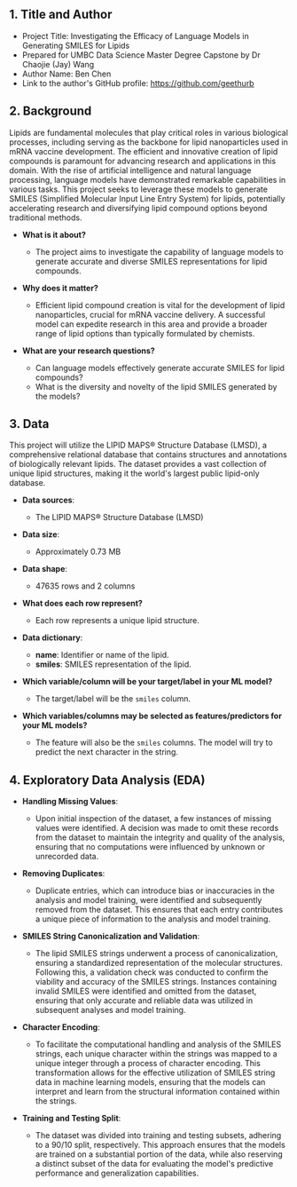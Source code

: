## 1. Title and Author

- Project Title: Investigating the Efficacy of Language Models in Generating SMILES for Lipids
- Prepared for UMBC Data Science Master Degree Capstone by Dr Chaojie (Jay) Wang
- Author Name: Ben Chen
- Link to the author's GitHub profile: https://github.com/geethurb

## 2. Background

Lipids are fundamental molecules that play critical roles in various biological processes, including serving as the backbone for lipid nanoparticles used in mRNA vaccine development. The efficient and innovative creation of lipid compounds is paramount for advancing research and applications in this domain. With the rise of artificial intelligence and natural language processing, language models have demonstrated remarkable capabilities in various tasks. This project seeks to leverage these models to generate SMILES (Simplified Molecular Input Line Entry System) for lipids, potentially accelerating research and diversifying lipid compound options beyond traditional methods.

- **What is it about?** 
  - The project aims to investigate the capability of language models to generate accurate and diverse SMILES representations for lipid compounds.
  
- **Why does it matter?** 
  - Efficient lipid compound creation is vital for the development of lipid nanoparticles, crucial for mRNA vaccine delivery. A successful model can expedite research in this area and provide a broader range of lipid options than typically formulated by chemists.
  
- **What are your research questions?**
  - Can language models effectively generate accurate SMILES for lipid compounds?
  - What is the diversity and novelty of the lipid SMILES generated by the models?

## 3. Data 

This project will utilize the LIPID MAPS® Structure Database (LMSD), a comprehensive relational database that contains structures and annotations of biologically relevant lipids. The dataset provides a vast collection of unique lipid structures, making it the world's largest public lipid-only database.

- **Data sources**: 
  - The LIPID MAPS® Structure Database (LMSD)
  
- **Data size**: 
  - Approximately 0.73 MB
  
- **Data shape**: 
  - 47635 rows and 2 columns
  
- **What does each row represent?** 
  - Each row represents a unique lipid structure.
  
- **Data dictionary**:
  - **name**: Identifier or name of the lipid.
  - **smiles**: SMILES representation of the lipid.
  
- **Which variable/column will be your target/label in your ML model?**
  - The target/label will be the `smiles` column.
  
- **Which variables/columns may be selected as features/predictors for your ML models?**
  - The feature will also be the `smiles` columns. The model will try to predict the next character in the string.

## 4. Exploratory Data Analysis (EDA)

- **Handling Missing Values**: 
  - Upon initial inspection of the dataset, a few instances of missing values were identified. A decision was made to omit these records from the dataset to maintain the integrity and quality of the analysis, ensuring that no computations were influenced by unknown or unrecorded data.
 
- **Removing Duplicates**:
  - Duplicate entries, which can introduce bias or inaccuracies in the analysis and model training, were identified and subsequently removed from the dataset. This ensures that each entry contributes a unique piece of information to the analysis and model training.

- **SMILES String Canonicalization and Validation**:
  - The lipid SMILES strings underwent a process of canonicalization, ensuring a standardized representation of the molecular structures. Following this, a validation check was conducted to confirm the viability and accuracy of the SMILES strings. Instances containing invalid SMILES were identified and omitted from the dataset, ensuring that only accurate and reliable data was utilized in subsequent analyses and model training.

- **Character Encoding**:
  - To facilitate the computational handling and analysis of the SMILES strings, each unique character within the strings was mapped to a unique integer through a process of character encoding. This transformation allows for the effective utilization of SMILES string data in machine learning models, ensuring that the models can interpret and learn from the structural information contained within the strings.

- **Training and Testing Split**:
  - The dataset was divided into training and testing subsets, adhering to a 90/10 split, respectively. This approach ensures that the models are trained on a substantial portion of the data, while also reserving a distinct subset of the data for evaluating the model's predictive performance and generalization capabilities.
